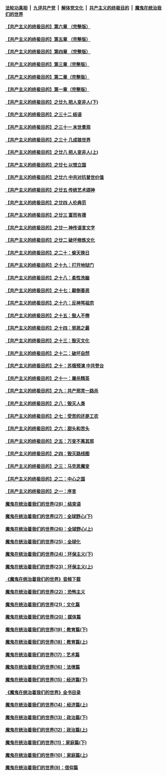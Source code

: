 

####  [法轮功真相](../../../../basic/blob/master/README.md?t=05030501) &nbsp;|&nbsp; [九评共产党](../../../../9ping.md/blob/master/README.md?t=05030501) &nbsp;|&nbsp; [解体党文化](../../../../jtdwh.md/blob/master/README.md?t=05030501)  &nbsp;|&nbsp; [共产主义的终极目的](../../../../gczydzjmd.md/blob/master/README.md?t=05030501) &nbsp;|&nbsp; [魔鬼在统治我们的世界](../../../../mgztzwmdsj.md/blob/master/README.md?t=05030501) 

#### [【共产主义的终极目的】第六章 （完整版）](../pages/nsc422/n11428913.md?t=05030501) 

#### [【共产主义的终极目的】第五章 （完整版）](../pages/nsc422/n11428912.md?t=05030501) 

#### [【共产主义的终极目的】第四章 （完整版）](../pages/nsc422/n11428907.md?t=05030501) 

#### [【共产主义的终极目的】第三章（完整版）](../pages/nsc422/n11428848.md?t=05030501) 

#### [【共产主义的终极目的】第二章（完整版）](../pages/nsc422/n11428831.md?t=05030501) 

#### [【共产主义的终极目的】第一章（完整版）](../pages/nsc422/n11417651.md?t=05030501) 

#### [【共产主义的终极目的】之廿九 把人变非人(下)](../pages/nsc422/n11344140.md?t=05030501) 

#### [【共产主义的终极目的】之三十二 结语](../pages/nsc422/n11360535.md?t=05030501) 

#### [【共产主义的终极目的】之三十一 末世景观](../pages/nsc422/n11351129.md?t=05030501) 

#### [【共产主义的终极目的】之三十 几成狼世界](../pages/nsc422/n11348280.md?t=05030501) 

#### [【共产主义的终极目的】之廿八 把人变非人(上)](../pages/nsc422/n11340492.md?t=05030501) 

#### [【共产主义的终极目的】之廿七 以恨立国](../pages/nsc422/n11336944.md?t=05030501) 

#### [【共产主义的终极目的】之廿六 中共对抗普世价值](../pages/nsc422/n11324785.md?t=05030501) 

#### [【共产主义的终极目的】之廿五 传统艺术颂神](../pages/nsc422/n11296396.md?t=05030501) 

#### [【共产主义的终极目的】之廿四 人伦典范](../pages/nsc422/n11296397.md?t=05030501) 

#### [【共产主义的终极目的】之廿三 富而有德](../pages/nsc422/n11283598.md?t=05030501) 

#### [【共产主义的终极目的】之廿一 神传语言文字](../pages/nsc422/n11263265.md?t=05030501) 

#### [【共产主义的终极目的】之廿二 破坏修炼文化](../pages/nsc422/n11245728.md?t=05030501) 

#### [【共产主义的终极目的】之二十：偷天换日](../pages/nsc422/n11238846.md?t=05030501) 

#### [【共产主义的终极目的】之十九：打开地狱门](../pages/nsc422/n11206376.md?t=05030501) 

#### [【共产主义的终极目的】之十八：柔性洗脑](../pages/nsc422/n11199994.md?t=05030501) 

#### [【共产主义的终极目的】之十七：颠倒善恶](../pages/nsc422/n11179782.md?t=05030501) 

#### [【共产主义的终极目的】之十六：反神骂祖宗](../pages/nsc422/n11166798.md?t=05030501) 

#### [【共产主义的终极目的】之十五：毁人不倦](../pages/nsc422/n11166792.md?t=05030501) 

#### [【共产主义的终极目的】之十四：邪恶之最](../pages/nsc422/n11150249.md?t=05030501) 

#### [【共产主义的终极目的】之十三：毁灭文化](../pages/nsc422/n11135227.md?t=05030501) 

#### [【共产主义的终极目的】之十二：破坏自然](../pages/nsc422/n11135214.md?t=05030501) 

#### [【共产主义的终极目的】之十：苏俄预演 中共登台](../pages/nsc422/n11118424.md?t=05030501) 

#### [【共产主义的终极目的】之十一：屠杀精英](../pages/nsc422/n11118442.md?t=05030501) 

#### [【共产主义的终极目的】之九：共产邪灵一路杀](../pages/nsc422/n11114139.md?t=05030501) 

#### [【共产主义的终极目的】之八：毁灭人类](../pages/nsc422/n11108503.md?t=05030501) 

#### [【共产主义的终极目的】之七：受苦的还是工农](../pages/nsc422/n11101809.md?t=05030501) 

#### [【共产主义的终极目的】之六：甜头和苦头](../pages/nsc422/n11096971.md?t=05030501) 

#### [【共产主义的终极目的】之五：万变不离其邪](../pages/nsc422/n11091285.md?t=05030501) 

#### [【共产主义的终极目的】之四：毁灭路线图](../pages/nsc422/n11086284.md?t=05030501) 

#### [【共产主义的终极目的】之三：马克思魔变](../pages/nsc422/n11061941.md?t=05030501) 

#### [【共产主义的终极目的】之二：中心之国](../pages/nsc422/n11047728.md?t=05030501) 

#### [【共产主义的终极目的】之一：序言](../pages/nsc422/n11086077.md?t=05030501) 

#### [魔鬼在统治着我们的世界(28)：结束语](../pages/nsc422/n10936246.md?t=05030501) 

#### [魔鬼在统治着我们的世界(27)：全球野心(下)](../pages/nsc422/n10928319.md?t=05030501) 

#### [魔鬼在统治着我们的世界(26)：全球野心(上)](../pages/nsc422/n10900318.md?t=05030501) 

#### [魔鬼在统治着我们的世界(25)：全球化](../pages/nsc422/n10788205.md?t=05030501) 

#### [魔鬼在统治着我们的世界(24)：环保主义(下)](../pages/nsc422/n10695307.md?t=05030501) 

#### [魔鬼在统治着我们的世界(23)：环保主义(上)](../pages/nsc422/n10688613.md?t=05030501) 

#### [《魔鬼在统治着我们的世界》音频下载](../pages/nsc422/n10635553.md?t=05030501) 

#### [魔鬼在统治着我们的世界(22)：恐怖主义](../pages/nsc422/n10614727.md?t=05030501) 

#### [魔鬼在统治着我们的世界(21)：文化篇](../pages/nsc422/n10597706.md?t=05030501) 

#### [魔鬼在统治着我们的世界(20)：媒体篇](../pages/nsc422/n10586579.md?t=05030501) 

#### [魔鬼在统治着我们的世界(19)：教育篇(下)](../pages/nsc422/n10564808.md?t=05030501) 

#### [魔鬼在统治着我们的世界(18)：教育篇(上)](../pages/nsc422/n10526970.md?t=05030501) 

#### [魔鬼在统治着我们的世界(17)：艺术篇](../pages/nsc422/n10499093.md?t=05030501) 

#### [魔鬼在统治着我们的世界(16)：法律篇](../pages/nsc422/n10485969.md?t=05030501) 

#### [魔鬼在统治着我们的世界(15)：经济篇(下)](../pages/nsc422/n10469975.md?t=05030501) 

#### [《魔鬼在统治着我们的世界》全书目录](../pages/nsc422/n10464261.md?t=05030501) 

#### [魔鬼在统治着我们的世界(14)：经济篇(上)](../pages/nsc422/n10457370.md?t=05030501) 

#### [魔鬼在统治着我们的世界(13)：政治篇(下)](../pages/nsc422/n10448270.md?t=05030501) 

#### [魔鬼在统治着我们的世界(12)：政治篇(上)](../pages/nsc422/n10444576.md?t=05030501) 

#### [魔鬼在统治着我们的世界(11)：家庭篇(下)](../pages/nsc422/n10440961.md?t=05030501) 

#### [魔鬼在统治着我们的世界(10)：家庭篇(上)](../pages/nsc422/n10435448.md?t=05030501) 

#### [魔鬼在统治着我们的世界(9)：信仰篇](../pages/nsc422/n10432159.md?t=05030501) 

